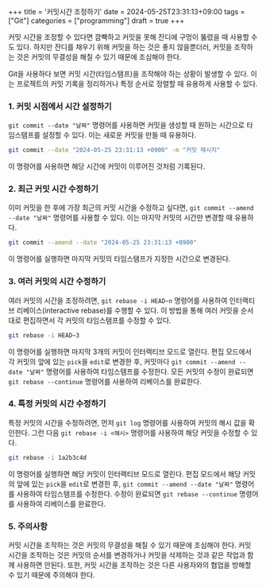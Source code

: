 +++
title = '커밋시간 조정하기'
date = 2024-05-25T23:31:13+09:00
tags = ["Git"]
categories = ["programming"]
draft = true
+++

커밋 시간을 조정할 수 있다면 깜빡하고 커밋을 못해 잔디에 구멍이 뚫렸을 때 사용할 수도 있다. 하지만 잔디를 채우기 위해 커밋을 하는 것은 좋지 않을뿐더러, 커밋을 조작하는 것은 커밋의 무결성을 해칠 수 있기 때문에 조심해야 한다.

Git을 사용하다 보면 커밋 시간(타임스탬프)을 조작해야 하는 상황이 발생할 수 있다. 이는 프로젝트의 커밋 기록을 정리하거나 특정 순서로 정렬할 때 유용하게 사용할 수 있다.

### 1. 커밋 시점에서 시간 설정하기

`git commit --date "날짜"` 명령어를 사용하면 커밋을 생성할 때 원하는 시간으로 타임스탬프를 설정할 수 있다. 이는 새로운 커밋을 만들 때 유용하다.

```bash
git commit --date "2024-05-25 23:31:13 +0900" -m "커밋 메시지"
```

이 명령어를 사용하면 해당 시간에 커밋이 이루어진 것처럼 기록된다.

### 2. 최근 커밋 시간 수정하기

이미 커밋을 한 후에 가장 최근의 커밋 시간을 수정하고 싶다면, `git commit --amend --date "날짜"` 명령어를 사용할 수 있다. 이는 마지막 커밋의 시간만 변경할 때 유용하다.

```bash
git commit --amend --date "2024-05-25 23:31:13 +0900"
```

이 명령어를 실행하면 마지막 커밋의 타임스탬프가 지정한 시간으로 변경된다.

### 3. 여러 커밋의 시간 수정하기

여러 커밋의 시간을 조정하려면, `git rebase -i HEAD~n` 명령어를 사용하여 인터랙티브 리베이스(interactive rebase)를 수행할 수 있다. 이 방법을 통해 여러 커밋을 순서대로 편집하면서 각 커밋의 타임스탬프를 수정할 수 있다.

```bash
git rebase -i HEAD~3
```

이 명령어를 실행하면 마지막 3개의 커밋이 인터랙티브 모드로 열린다. 편집 모드에서 각 커밋의 앞에 있는 `pick`을 `edit`로 변경한 후, 커밋마다 `git commit --amend --date "날짜"` 명령어를 사용하여 타임스탬프를 수정한다. 모든 커밋의 수정이 완료되면 `git rebase --continue` 명령어를 사용하여 리베이스를 완료한다.

### 4. 특정 커밋의 시간 수정하기

특정 커밋의 시간을 수정하려면, 먼저 `git log` 명령어를 사용하여 커밋의 해시 값을 확인한다. 그런 다음 `git rebase -i <해시>` 명령어를 사용하여 해당 커밋을 수정할 수 있다.

```bash
git rebase -i 1a2b3c4d
```

이 명령어를 실행하면 해당 커밋이 인터랙티브 모드로 열린다. 편집 모드에서 해당 커밋의 앞에 있는 `pick`을 `edit`로 변경한 후, `git commit --amend --date "날짜"` 명령어를 사용하여 타임스탬프를 수정한다. 수정이 완료되면 `git rebase --continue` 명령어를 사용하여 리베이스를 완료한다.

### 5. 주의사항

커밋 시간을 조작하는 것은 커밋의 무결성을 해칠 수 있기 때문에 조심해야 한다. 커밋 시간을 조작하는 것은 커밋의 순서를 변경하거나 커밋을 삭제하는 것과 같은 작업과 함께 사용하면 안된다. 또한, 커밋 시간을 조작하는 것은 다른 사용자와의 협업을 방해할 수 있기 때문에 주의해야 한다.
